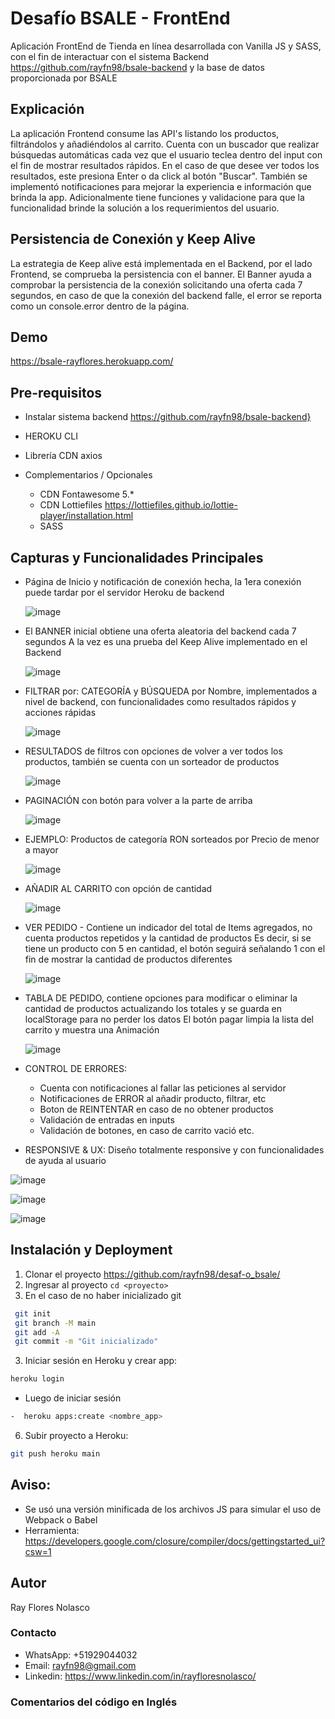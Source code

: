 # Desafío BSALE - FrontEnd
Aplicación FrontEnd de Tienda en línea desarrollada con Vanilla JS y SASS, con el fin de interactuar con el sistema Backend https://github.com/rayfn98/bsale-backend
y la base de datos proporcionada por BSALE

## Explicación
La aplicación Frontend consume las API's listando los productos, filtrándolos y añadiéndolos al carrito. Cuenta con un buscador que realizar búsquedas automáticas cada vez que el usuario teclea dentro del input con el fin de mostrar resultados rápidos. En el caso de que desee ver todos los resultados, este presiona Enter o da click al botón "Buscar". También se implementó notificaciones para mejorar la experiencia e información que brinda la app. Adicionalmente tiene funciones y validacione para que la funcionalidad brinde la solución a los requerimientos del usuario.

## Persistencia de Conexión y Keep Alive
La estrategia de Keep alive está implementada en el Backend, por el lado Frontend, se comprueba la persistencia con el banner.
El Banner ayuda a comprobar la persistencia de la conexión solicitando una oferta cada 7 segundos, en caso de que la conexión del backend falle, el error se reporta como un console.error dentro de la página.

## Demo
https://bsale-rayflores.herokuapp.com/

## Pre-requisitos
- Instalar sistema backend https://github.com/rayfn98/bsale-backend}
- HEROKU CLI
- Librería CDN axios

- Complementarios / Opcionales
  - CDN Fontawesome 5.*
  - CDN Lottiefiles https://lottiefiles.github.io/lottie-player/installation.html
  - SASS

## Capturas y Funcionalidades Principales

- Página de Inicio y notificación de conexión hecha, la 1era conexión puede tardar por el servidor Heroku de backend
  
  ![image](https://user-images.githubusercontent.com/47233742/173272479-3e943b50-d80b-48d0-886c-741fcfe705db.png)
  
- El BANNER inicial obtiene una oferta aleatoria del backend cada 7 segundos
  A la vez es una prueba del Keep Alive implementado en el Backend
  
  ![image](https://user-images.githubusercontent.com/47233742/173273311-61dc1554-df4d-4228-a905-cfddd672af84.png)
  
- FILTRAR por: CATEGORÍA y BÚSQUEDA por Nombre, implementados a nivel de backend, con funcionalidades como resultados rápidos y acciones rápidas
  
  ![image](https://user-images.githubusercontent.com/47233742/173273623-737eaaea-563c-4399-9957-4e7f11b6bce1.png)
  
- RESULTADOS de filtros con opciones de volver a ver todos los productos, también se cuenta con un sorteador de productos
  
  ![image](https://user-images.githubusercontent.com/47233742/173273703-afeaebf5-c503-4ffd-a54f-6312d1985580.png)
  
- PAGINACIÓN con botón para volver a la parte de arriba
  
  ![image](https://user-images.githubusercontent.com/47233742/173274562-92dd426a-9dd1-43a8-82b7-d0d9623d7426.png)
  
- EJEMPLO: Productos de categoría RON sorteados por Precio de menor a mayor
  
  ![image](https://user-images.githubusercontent.com/47233742/173273812-c4333eba-9b58-4ee9-a1cc-5e8f1cb04e56.png)
  
- AÑADIR AL CARRITO con opción de cantidad
  
  ![image](https://user-images.githubusercontent.com/47233742/173273879-032dcc2b-9a3b-49bb-9eff-928b67b68211.png)
  
- VER PEDIDO - Contiene un indicador del total de Items agregados, no cuenta productos repetidos y la cantidad de productos
  Es decir, si se tiene un producto con 5 en cantidad, el botón seguirá señalando 1 con el fin de mostrar la cantidad de productos diferentes
  
  ![image](https://user-images.githubusercontent.com/47233742/173273972-501a8ed0-03c4-45ea-8771-05bb16d27e6b.png)
  
- TABLA DE PEDIDO, contiene opciones para modificar o eliminar la cantidad de productos actualizando los totales y se guarda en localStorage para no perder los datos
  El botón pagar limpia la lista del carrito y muestra una Animación
  
  ![image](https://user-images.githubusercontent.com/47233742/173274364-ff199f1a-c748-49fc-af09-249deeaaab27.png)
  
- CONTROL DE ERRORES:
  - Cuenta con notificaciones al fallar las peticiones al servidor
  - Notificaciones de ERROR al añadir producto, filtrar, etc
  - Boton de REINTENTAR en caso de no obtener productos  
  - Validación de entradas en inputs
  - Validación de botones, en caso de carrito vació etc.
 
- RESPONSIVE & UX: Diseño totalmente responsive y con funcionalidades de ayuda al usuario
  
![image](https://user-images.githubusercontent.com/47233742/173274760-8859314e-b24d-435d-bb7f-087dafcc5ec1.png)

![image](https://user-images.githubusercontent.com/47233742/173274927-5f6d0f82-8f8a-46b7-b18b-b5fd8470b779.png)

![image](https://user-images.githubusercontent.com/47233742/173274953-f3bf5486-c192-44d4-81ce-cc80c8d0d8a5.png)



 
## Instalación y Deployment
1. Clonar el proyecto https://github.com/rayfn98/desaf-o_bsale/
2. Ingresar al proyecto ``` cd <proyecto> ```
3. En el caso de no haber inicializado git
```bash
 git init
 git branch -M main
 git add -A
 git commit -m "Git inicializado"
```
3. Iniciar sesión en Heroku y crear app:
```bash
heroku login
```
- Luego de iniciar sesión 
```bash
-  heroku apps:create <nombre_app>
```
6. Subir proyecto a Heroku: 
```bash 
git push heroku main
```
## Aviso:
* Se usó una versión minificada de los archivos JS para simular el uso de Webpack o Babel
* Herramienta: https://developers.google.com/closure/compiler/docs/gettingstarted_ui?csw=1

## Autor
Ray Flores Nolasco
### Contacto
- WhatsApp: +51929044032
- Email: rayfn98@gmail.com
- Linkedin: https://www.linkedin.com/in/rayfloresnolasco/

### Comentarios del código en Inglés
